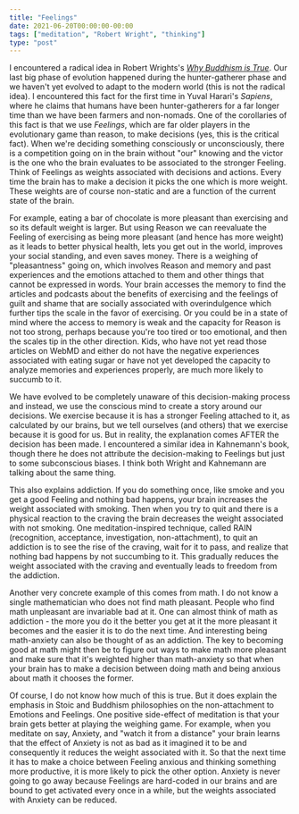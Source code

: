 ```yaml
---
title: "Feelings"
date: 2021-06-20T00:00:00-00:00
tags: ["meditation", "Robert Wright", "thinking"]
type: "post"
---
```


I encountered a radical idea in Robert Wrights's [_Why Buddhism is True_](https://en.wikipedia.org/wiki/Why_Buddhism_Is_True).
Our last big phase of evolution happened during the hunter-gatherer phase and we haven't yet evolved to adapt to the modern world (this is not the radical idea). I encountered this fact for the first time in Yuval Harari's _Sapiens_, where he claims that humans have been hunter-gatherers for a far longer time than we have been farmers and non-nomads.
One of the corollaries of this fact is that we use _Feelings_, which are far older players in the evolutionary game than reason, to make decisions (yes, this is the critical fact).
When we're deciding something consciously or unconsciously, there is a competition going on in the brain without "our" knowing and the victor is the one who the brain evaluates to be associated to the stronger Feeling.
Think of Feelings as weights associated with decisions and actions.
Every time the brain has to make a decision it picks the one which is more weight.
These weights are of course non-static and are a function of the current state of the brain.

For example, eating a bar of chocolate is more pleasant than exercising and so its default weight is larger.
But using Reason we can reevaluate the Feeling of exercising as being more pleasant (and hence has more weight) as it leads to better physical health, lets you get out in the world, improves your social standing, and even saves money.
There is a weighing of "pleasantness" going on, which involves Reason and memory and past experiences and the emotions attached to them and other things that cannot be expressed in words.
Your brain accesses the memory to find the articles and podcasts about the benefits of exercising and the feelings of guilt and shame that are socially associated with overindulgence which further tips the scale in the favor of exercising.
Or you could be in a state of mind where the access to memory is weak and the capacity for Reason is not too strong, perhaps because you're too tired or too emotional, and then the scales tip in the other direction.
Kids, who have not yet read those articles on WebMD and either do not have the negative experiences associated with eating sugar or have not yet developed the capacity to analyze memories and experiences properly, are much more likely to succumb to it.

We have evolved to be completely unaware of this decision-making process and instead, we use the conscious mind to create a story around our decisions.
We exercise because it is has a stronger Feeling attached to it, as calculated by our brains, but we tell ourselves (and others) that we exercise because it is good for us.
But in reality, the explanation comes AFTER the decision has been made.
I encountered a similar idea in Kahnemann's book, though there he does not attribute the decision-making to Feelings but just to some subconscious biases.
I think both Wright and Kahnemann are talking about the same thing.

This also explains addiction. If you do something once, like smoke and you get a good Feeling and nothing bad happens, your brain increases the weight associated with smoking. Then when you try to quit and there is a physical reaction to the craving the brain decreases the weight associated with not smoking. One meditation-inspired technique, called RAIN (recognition, acceptance, investigation, non-attachment), to quit an addiction is to see the rise of the craving, wait for it to pass, and realize that nothing bad happens by not succumbing to it. This gradually reduces the weight associated with the craving and eventually leads to freedom from the addiction.

Another very concrete example of this comes from math.
I do not know a single mathematician who does not find math pleasant.
People who find math unpleasant are invariable bad at it.
One can almost think of math as addiction - the more you do it the better you get at it the more pleasant it becomes and the easier it is to do the next time.
And interesting being math-anxiety can also be thought of as an addiction.
The key to becoming good at math might then be to figure out ways to make math more pleasant and make sure that it's weighted higher than math-anxiety so that when your brain has to make a decision between doing math and being anxious about math it chooses the former.

Of course, I do not know how much of this is true. But it does explain the emphasis in Stoic and Buddhism philosophies on the non-attachment to Emotions and Feelings. One positive side-effect of meditation is that your brain gets better at playing the weighing game. For example, when you meditate on say, Anxiety, and "watch it from a distance" your brain learns that the effect of Anxiety is not as bad as it imagined it to be and consequently it reduces the weight associated with it.
So that the next time it has to make a choice between Feeling anxious and thinking something more productive, it is more likely to pick the other option.
Anxiety is never going to go away because Feelings are hard-coded in our brains and are bound to get activated every once in a while, but the weights associated with Anxiety can be reduced.
